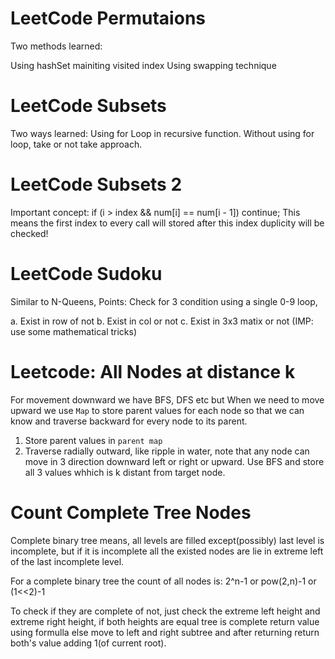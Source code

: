 # LeetCode Permutaions

Two methods learned:

Using hashSet mainiting visited index
Using swapping technique

# LeetCode Subsets

Two ways learned:
Using for Loop in recursive function. 
Without using for loop, take or not take approach.

# LeetCode Subsets 2

Important concept:
if (i > index && num[i] == num[i - 1]) continue;
This means the first index to every call will stored after this index duplicity will be checked!

# LeetCode Sudoku

Similar to N-Queens, Points:
Check for 3 condition using a single 0-9 loop,

a. Exist in row of not
b. Exist in col or not
c. Exist in 3x3 matix or not (IMP: use some mathematical tricks)

# Leetcode: All Nodes at distance k

For movement downward we have BFS, DFS etc but When we need to move upward we use `Map` to store parent values for each node so that we can know and traverse backward for every node to its parent.

1. Store parent values in `parent map` 
2. Traverse radially outward, like ripple in water, note that any node can move in 3 direction downward left or right or upward. Use BFS and store all 3 values whhich is k distant from target node.

# Count Complete Tree Nodes

Complete binary tree means, all levels are filled except(possibly) last level is incomplete, but if it is incomplete all the existed nodes are lie in extreme left of the last incomplete level.

For a complete binary tree the count of all nodes is: 2^n-1 or pow(2,n)-1 or (1<<2)-1

To check if they are complete of not, just check the extreme left height and extreme right height, if both heights are equal tree is complete return value using formulla else move to left and right subtree and after returning return both's value adding 1(of current root).

